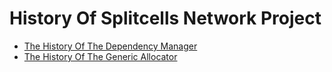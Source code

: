# History Of Splitcells Network Project

* [The History Of The Dependency Manager](../../../../../../../../../projects/net.splitcells.dem/src/main/xml/net/splitcells/dem/history.xml)
* [The History Of The Generic Allocator](../../../../../../../../../projects/net.splitcells.gel.doc/src/main/xml/net/splitcells/gel/history/index.xml)